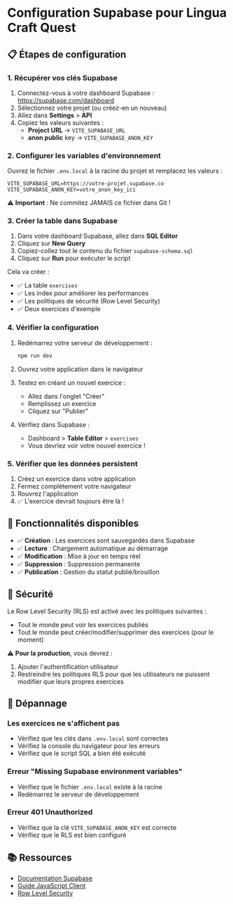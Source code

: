 # Configuration Supabase pour Lingua Craft Quest

## 📋 Étapes de configuration

### 1. Récupérer vos clés Supabase

1. Connectez-vous à votre dashboard Supabase : https://supabase.com/dashboard
2. Sélectionnez votre projet (ou créez-en un nouveau)
3. Allez dans **Settings** > **API**
4. Copiez les valeurs suivantes :
   - **Project URL** → `VITE_SUPABASE_URL`
   - **anon public** key → `VITE_SUPABASE_ANON_KEY`

### 2. Configurer les variables d'environnement

Ouvrez le fichier `.env.local` à la racine du projet et remplacez les valeurs :

```env
VITE_SUPABASE_URL=https://votre-projet.supabase.co
VITE_SUPABASE_ANON_KEY=votre_anon_key_ici
```

⚠️ **Important** : Ne commitez JAMAIS ce fichier dans Git !

### 3. Créer la table dans Supabase

1. Dans votre dashboard Supabase, allez dans **SQL Editor**
2. Cliquez sur **New Query**
3. Copiez-collez tout le contenu du fichier `supabase-schema.sql`
4. Cliquez sur **Run** pour exécuter le script

Cela va créer :
- ✅ La table `exercises`
- ✅ Les index pour améliorer les performances
- ✅ Les politiques de sécurité (Row Level Security)
- ✅ Deux exercices d'exemple

### 4. Vérifier la configuration

1. Redémarrez votre serveur de développement :
   ```bash
   npm run dev
   ```

2. Ouvrez votre application dans le navigateur

3. Testez en créant un nouvel exercice :
   - Allez dans l'onglet "Créer"
   - Remplissez un exercice
   - Cliquez sur "Publier"

4. Vérifiez dans Supabase :
   - Dashboard > **Table Editor** > `exercises`
   - Vous devriez voir votre nouvel exercice !

### 5. Vérifier que les données persistent

1. Créez un exercice dans votre application
2. Fermez complètement votre navigateur
3. Rouvrez l'application
4. ✅ L'exercice devrait toujours être là !

## 🔧 Fonctionnalités disponibles

- ✅ **Création** : Les exercices sont sauvegardés dans Supabase
- ✅ **Lecture** : Chargement automatique au démarrage
- ✅ **Modification** : Mise à jour en temps réel
- ✅ **Suppression** : Suppression permanente
- ✅ **Publication** : Gestion du statut publié/brouillon

## 🔐 Sécurité

Le Row Level Security (RLS) est activé avec les politiques suivantes :
- Tout le monde peut voir les exercices publiés
- Tout le monde peut créer/modifier/supprimer des exercices (pour le moment)

⚠️ **Pour la production**, vous devrez :
1. Ajouter l'authentification utilisateur
2. Restreindre les politiques RLS pour que les utilisateurs ne puissent modifier que leurs propres exercices

## 🐛 Dépannage

### Les exercices ne s'affichent pas
- Vérifiez que les clés dans `.env.local` sont correctes
- Vérifiez la console du navigateur pour les erreurs
- Vérifiez que le script SQL a bien été exécuté

### Erreur "Missing Supabase environment variables"
- Vérifiez que le fichier `.env.local` existe à la racine
- Redémarrez le serveur de développement

### Erreur 401 Unauthorized
- Vérifiez que la clé `VITE_SUPABASE_ANON_KEY` est correcte
- Vérifiez que le RLS est bien configuré

## 📚 Ressources

- [Documentation Supabase](https://supabase.com/docs)
- [Guide JavaScript Client](https://supabase.com/docs/reference/javascript/introduction)
- [Row Level Security](https://supabase.com/docs/guides/auth/row-level-security)

